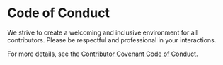 # Code of Conduct

We strive to create a welcoming and inclusive environment for all contributors. Please be respectful and professional in your interactions.

For more details, see the [Contributor Covenant Code of Conduct](https://www.contributor-covenant.org/version/2/0/code_of_conduct/).
